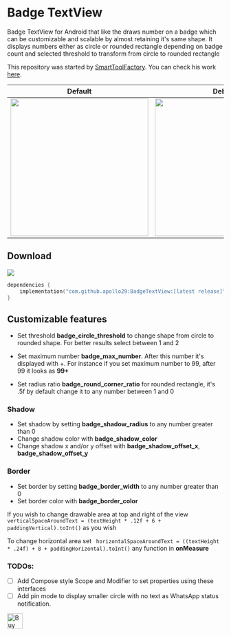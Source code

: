 # Badge TextView

Badge TextView for Android that like the draws number on a badge which can be customizable and
scalable by almost retaining it's same shape. It displays numbers either as circle or rounded
rectangle depending on badge count and selected threshold to transform from circle to rounded
rectangle

This repository was started by [SmartToolFactory](https://github.com/SmartToolFactory). You can check his work [here](https://github.com/SmartToolFactory/BadgeTextView).


| Default | Debug   | Increment |
| ----------|----------------| --------|
| <img src="./screenshots/img1.png" width="320"/> | <img src="./screenshots/img2.png" width="320"/> | <img src="./screenshots/counter.gif"/> |

## Download

[![](https://jitpack.io/v/apollo29/BadgeTextView.svg)](https://jitpack.io/#apollo29/BadgeTextView)

```kotlin
dependencies {
    implementation("com.github.apollo29:BadgeTextView:[latest release]")
}
```

## Customizable features

* Set threshold **badge_circle_threshold** to change shape from circle to rounded shape. For better
  results select between 1 and 2

* Set maximum number **badge_max_number**. After this number it's displayed with +. For instance if
  you set maximum number to 99, after 99 it looks as **99+**

* Set radius ratio **badge_round_corner_ratio** for rounded rectangle, it's .5f by default change it
  to any number between 1 and 0


### Shadow

* Set shadow by setting **badge_shadow_radius** to any number greater than 0
* Change shadow color with **badge_shadow_color**
* Change shadow x and/or y offset with **badge_shadow_offset_x**, **badge_shadow_offset_y**

### Border

* Set border by setting **badge_border_width** to any number greater than 0
* Set border color with **badge_border_color**

If you wish to change drawable area at top and right of the view
```verticalSpaceAroundText = (textHeight * .12f + 6 + paddingVertical).toInt()``` as you wish

To change horizontal area set
``` horizontalSpaceAroundText = ((textHeight * .24f) + 8 + paddingHorizontal).toInt()```
any function in **onMeasure**

### TODOs:
- [ ] Add Compose style Scope and Modifier to set properties using these interfaces
- [ ] Add pin mode to display smaller circle with no text as WhatsApp status notification.

<a href='https://ko-fi.com/H2H32EWM1' target='_blank'><img height='36' style='border:0px;height:36px;' src='https://cdn.ko-fi.com/cdn/kofi1.png?v=2' border='0' alt='Buy Me a Coffee at ko-fi.com' /></a>
